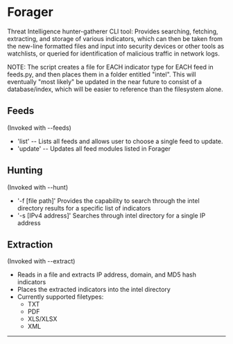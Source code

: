   Forager
============

Threat Intelligence hunter-gatherer CLI tool: Provides searching, fetching, extracting, and storage of various indicators, which can then be taken from the new-line formatted files and input into security devices or other tools as watchlists, or queried for identification of malicious traffic in network logs.

NOTE:
The script creates a file for EACH indicator type for EACH feed in feeds.py, and then places them in a folder entitled "intel". This will eventually "most likely" be updated in the near future to consist of a database/index, which will be easier to reference than the filesystem alone.


Feeds
--------

(Invoked with --feeds)

* 'list' -- Lists all feeds and allows user to choose a single feed to update. 
* 'update' -- Updates all feed modules listed in Forager

Hunting 
---------

(Invoked with --hunt)

* '-f [file path]' Provides the capability to search through the intel directory results for a specific list of indicators
* '-s [IPv4 address]' Searches through intel directory for a single IP address

Extraction
----------

(Invoked with --extract)

* Reads in a file and extracts IP address, domain, and MD5 hash indicators
* Places the extracted indicators into the intel directory 
* Currently supported filetypes:
  * TXT
  * PDF
  * XLS/XLSX
  * XML

_____

